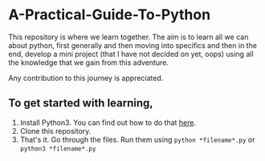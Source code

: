 # A-Practical-Guide-To-Python

This repository is where we learn together. The aim is to learn all we can about python, first generally and then moving into specifics and then in the end, develop a mini project (that I have not decided on yet, oops) using all the knowledge that we gain from this adventure. 

Any contribution to this journey is appreciated.

## To get started with learning,
1. Install Python3. You can find out how to do that [here](https://www.javatpoint.com/how-to-install-python).
2. Clone this repository.
3. That's it. Go through the files. Run them using `python *filename*.py` or `python3 *filename*.py`
